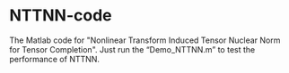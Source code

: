 # NTTNN-code
The Matlab code for "Nonlinear Transform Induced Tensor Nuclear Norm for Tensor Completion". Just run the “Demo_NTTNN.m” to test the performance of NTTNN.

